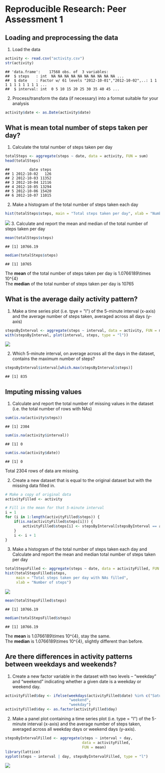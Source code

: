 # Reproducible Research: Peer Assessment 1


## Loading and preprocessing the data
1. Load the data

```r
activity <- read.csv("activity.csv")
str(activity)
```

```
## 'data.frame':	17568 obs. of  3 variables:
##  $ steps   : int  NA NA NA NA NA NA NA NA NA NA ...
##  $ date    : Factor w/ 61 levels "2012-10-01","2012-10-02",..: 1 1 1 1 1 1 1 1 1 1 ...
##  $ interval: int  0 5 10 15 20 25 30 35 40 45 ...
```
2. Process/transform the data (if necessary) into a format suitable for your analysis

```r
activity$date <- as.Date(activity$date)
```

## What is mean total number of steps taken per day?
1. Calculate the total number of steps taken per day

```r
totalSteps <- aggregate(steps ~ date, data = activity, FUN = sum)
head(totalSteps)
```

```
##         date steps
## 1 2012-10-02   126
## 2 2012-10-03 11352
## 3 2012-10-04 12116
## 4 2012-10-05 13294
## 5 2012-10-06 15420
## 6 2012-10-07 11015
```
2. Make a histogram of the total number of steps taken each day

```r
hist(totalSteps$steps, main = "Total steps taken per day", xlab = "Number of steps")
```

![](PA1_template_files/figure-html/unnamed-chunk-4-1.png)
3. Calculate and report the mean and median of the total number of steps taken per day

```r
mean(totalSteps$steps)
```

```
## [1] 10766.19
```

```r
median(totalSteps$steps) 
```

```
## [1] 10765
```
The **mean** of the total number of steps taken per day is 1.0766189\times 10^{4}  
The **median** of the total number of steps taken per day is 10765

## What is the average daily activity pattern?
1. Make a time series plot (i.e. tpye = "l") of the 5-minute interval (x-axis) and the average number of steps taken, averaged across all days (y-axis)  

```r
stepsByInterval <- aggregate(steps ~ interval, data = activity, FUN = mean)
with(stepsByInterval, plot(interval, steps, type = "l"))
```

![](PA1_template_files/figure-html/unnamed-chunk-6-1.png)
  
2. Which 5-minute interval, on average across all the days in the dataset, contains the maximum number of steps?

```r
stepsByInterval$interval[which.max(stepsByInterval$steps)]
```

```
## [1] 835
```
## Imputing missing values
1. Calculate and report the total number of missing values in the dataset (i.e. the total number of rows with NAs)

```r
sum(is.na(activity$steps))
```

```
## [1] 2304
```

```r
sum(is.na(activity$interval))
```

```
## [1] 0
```

```r
sum(is.na(activity$date))
```

```
## [1] 0
```
Total 2304 rows of data are missing.

2. Create a new dataset that is equal to the original dataset but with the missing data filled in.

```r
# Make a copy of original data
activityFilled <- activity

# Fill in the mean for that 5-minute interval
i = 1
for (i in 1:length(activityFilled$steps)) {
    if(is.na(activityFilled$steps[i])) {
        activityFilled$steps[i] <- stepsByInterval[stepsByInterval == activityFilled$interval[i], ]$steps
    }
    i <- i + 1
}
```
3. Make a histogram of the total number of steps taken each day and Calculate and report the mean and median total number of steps taken per day

```r
totalStepsFilled <- aggregate(steps ~ date, data = activityFilled, FUN = sum)
hist(totalStepsFilled$steps, 
     main = "Total steps taken per day with NAs filled", 
     xlab = "Number of steps")
```

![](PA1_template_files/figure-html/unnamed-chunk-10-1.png)

```r
mean(totalStepsFilled$steps)
```

```
## [1] 10766.19
```

```r
median(totalStepsFilled$steps)
```

```
## [1] 10766.19
```
The **mean** is 1.0766189\times 10^{4}, stay the same.  
The **median** is 1.0766189\times 10^{4}, slightly different than before.

## Are there differences in activity patterns between weekdays and weekends?
1. Create a new factor variable in the dataset with two levels – “weekday” and “weekend” indicating whether a given date is a weekday or weekend day.

```r
activityFilled$day <- ifelse(weekdays(activityFilled$date) %in% c("Saturday", "Sunday"),
                             "weekend",
                             "weekday")
activityFilled$day <- as.factor(activityFilled$day)
```
2. Make a panel plot containing a time series plot (i.e. type = "l") of the 5-minute interval (x-axis) and the average number of steps taken, averaged across all weekday days or weekend days (y-axis). 

```r
stepsByIntervalFilled <- aggregate(steps ~ interval + day, 
                                   data = activityFilled,
                                   FUN = mean)
library(lattice)
xyplot(steps ~ interval | day, stepsByIntervalFilled, type = "l")
```

![](PA1_template_files/figure-html/unnamed-chunk-12-1.png)
